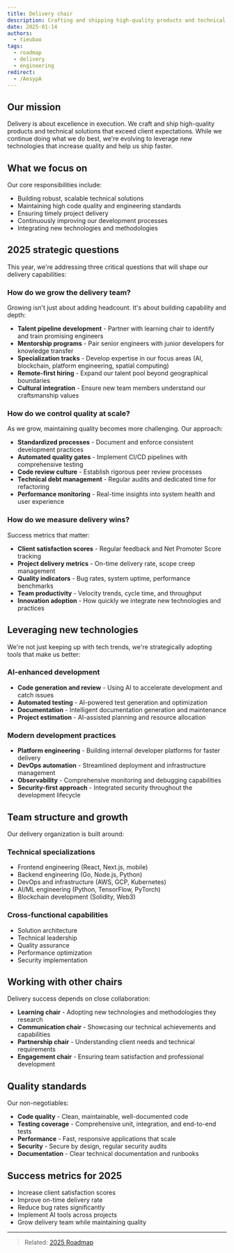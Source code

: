 ```yaml
---
title: Delivery chair
description: Crafting and shipping high-quality products and technical solutions while leveraging new technologies
date: 2025-01-14
authors:
  - tieubao
tags:
  - roadmap
  - delivery
  - engineering
redirect:
  - /AesypA
---
```


## Our mission

Delivery is about excellence in execution. We craft and ship high-quality products and technical solutions that exceed client expectations. While we continue doing what we do best, we're evolving to leverage new technologies that increase quality and help us ship faster.

## What we focus on

Our core responsibilities include:

- Building robust, scalable technical solutions
- Maintaining high code quality and engineering standards
- Ensuring timely project delivery
- Continuously improving our development processes
- Integrating new technologies and methodologies

## 2025 strategic questions

This year, we're addressing three critical questions that will shape our delivery capabilities:

### How do we grow the delivery team?

Growing isn't just about adding headcount. It's about building capability and depth:

- **Talent pipeline development** - Partner with learning chair to identify and train promising engineers
- **Mentorship programs** - Pair senior engineers with junior developers for knowledge transfer
- **Specialization tracks** - Develop expertise in our focus areas (AI, blockchain, platform engineering, spatial computing)
- **Remote-first hiring** - Expand our talent pool beyond geographical boundaries
- **Cultural integration** - Ensure new team members understand our craftsmanship values

### How do we control quality at scale?

As we grow, maintaining quality becomes more challenging. Our approach:

- **Standardized processes** - Document and enforce consistent development practices
- **Automated quality gates** - Implement CI/CD pipelines with comprehensive testing
- **Code review culture** - Establish rigorous peer review processes
- **Technical debt management** - Regular audits and dedicated time for refactoring
- **Performance monitoring** - Real-time insights into system health and user experience

### How do we measure delivery wins?

Success metrics that matter:

- **Client satisfaction scores** - Regular feedback and Net Promoter Score tracking
- **Project delivery metrics** - On-time delivery rate, scope creep management
- **Quality indicators** - Bug rates, system uptime, performance benchmarks
- **Team productivity** - Velocity trends, cycle time, and throughput
- **Innovation adoption** - How quickly we integrate new technologies and practices

## Leveraging new technologies

We're not just keeping up with tech trends, we're strategically adopting tools that make us better:

### AI-enhanced development

- **Code generation and review** - Using AI to accelerate development and catch issues
- **Automated testing** - AI-powered test generation and optimization
- **Documentation** - Intelligent documentation generation and maintenance
- **Project estimation** - AI-assisted planning and resource allocation

### Modern development practices

- **Platform engineering** - Building internal developer platforms for faster delivery
- **DevOps automation** - Streamlined deployment and infrastructure management
- **Observability** - Comprehensive monitoring and debugging capabilities
- **Security-first approach** - Integrated security throughout the development lifecycle

## Team structure and growth

Our delivery organization is built around:

### Technical specializations

- Frontend engineering (React, Next.js, mobile)
- Backend engineering (Go, Node.js, Python)
- DevOps and infrastructure (AWS, GCP, Kubernetes)
- AI/ML engineering (Python, TensorFlow, PyTorch)
- Blockchain development (Solidity, Web3)

### Cross-functional capabilities

- Solution architecture
- Technical leadership
- Quality assurance
- Performance optimization
- Security implementation

## Working with other chairs

Delivery success depends on close collaboration:

- **Learning chair** - Adopting new technologies and methodologies they research
- **Communication chair** - Showcasing our technical achievements and capabilities
- **Partnership chair** - Understanding client needs and technical requirements
- **Engagement chair** - Ensuring team satisfaction and professional development

## Quality standards

Our non-negotiables:

- **Code quality** - Clean, maintainable, well-documented code
- **Testing coverage** - Comprehensive unit, integration, and end-to-end tests
- **Performance** - Fast, responsive applications that scale
- **Security** - Secure by design, regular security audits
- **Documentation** - Clear technical documentation and runbooks

## Success metrics for 2025

- Increase client satisfaction scores
- Improve on-time delivery rate
- Reduce bug rates significantly
- Implement AI tools across projects
- Grow delivery team while maintaining quality

---

> Related: [2025 Roadmap](roadmap-2025.md)
